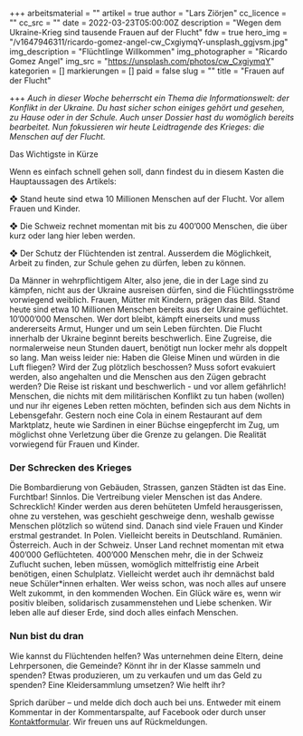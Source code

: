 +++
arbeitsmaterial = ""
artikel = true
author = "Lars Ziörjen"
cc_licence = ""
cc_src = ""
date = 2022-03-23T05:00:00Z
description = "Wegen dem Ukraine-Krieg sind tausende Frauen auf der Flucht"
fdw = true
hero_img = "/v1647946311/ricardo-gomez-angel-cw_CxgiymqY-unsplash_ggjvsm.jpg"
img_description = "Flüchtlinge Willkommen"
img_photographer = "Ricardo Gomez Angel"
img_src = "https://unsplash.com/photos/cw_CxgiymqY"
kategorien = []
markierungen = []
paid = false
slug = ""
title = "Frauen auf der Flucht"

+++
_Auch in dieser Woche beherrscht ein Thema die Informationswelt: der Konflikt in der Ukraine. Du hast sicher schon einiges gehört und gesehen, zu Hause oder in der Schule. Auch unser Dossier hast du womöglich bereits bearbeitet. Nun fokussieren wir heute Leidtragende des Krieges: die Menschen auf der Flucht._

Das Wichtigste in Kürze

Wenn es einfach schnell gehen soll, dann findest du in diesem Kasten die Hauptaussagen des Artikels:

❖ Stand heute sind etwa 10 Millionen Menschen auf der Flucht. Vor allem Frauen und Kinder.

❖ Die Schweiz rechnet momentan mit bis zu 400’000 Menschen, die über kurz oder lang hier leben werden.

❖ Der Schutz der Flüchtenden ist zentral. Ausserdem die Möglichkeit, Arbeit zu finden, zur Schule gehen zu dürfen, leben zu können.

Da Männer in wehrpflichtigem Alter, also jene, die in der Lage sind zu kämpfen, nicht aus der Ukraine ausreisen dürfen, sind die Flüchtlingsströme vorwiegend weiblich. Frauen, Mütter mit Kindern, prägen das Bild. Stand heute sind etwa 10 Millionen Menschen bereits aus der Ukraine geflüchtet. 10’000’000 Menschen. Wer dort bleibt, kämpft einerseits und muss andererseits Armut, Hunger und um sein Leben fürchten. Die Flucht innerhalb der Ukraine beginnt bereits beschwerlich. Eine Zugreise, die normalerweise neun Stunden dauert, benötigt nun locker mehr als doppelt so lang. Man weiss leider nie: Haben die Gleise Minen und würden in die Luft fliegen? Wird der Zug plötzlich beschossen? Muss sofort evakuiert werden, also angehalten und die Menschen aus den Zügen gebracht werden? Die Reise ist riskant und beschwerlich - und vor allem gefährlich! Menschen, die nichts mit dem militärischen Konflikt zu tun haben (wollen) und nur ihr eigenes Leben retten möchten, befinden sich aus dem Nichts in Lebensgefahr. Gestern noch eine Cola in einem Restaurant auf dem Marktplatz, heute wie Sardinen in einer Büchse eingepfercht im Zug, um möglichst ohne Verletzung über die Grenze zu gelangen. Die Realität vorwiegend für Frauen und Kinder.

### Der Schrecken des Krieges

Die Bombardierung von Gebäuden, Strassen, ganzen Städten ist das Eine. Furchtbar! Sinnlos. Die Vertreibung vieler Menschen ist das Andere. Schrecklich! Kinder werden aus deren behüteten Umfeld herausgerissen, ohne zu verstehen, was geschieht geschweige denn, weshalb gewisse Menschen plötzlich so wütend sind. Danach sind viele Frauen und Kinder erstmal gestrandet. In Polen. Vielleicht bereits in Deutschland. Rumänien. Österreich. Auch in der Schweiz. Unser Land rechnet momentan mit etwa 400’000 Geflüchteten. 400’000 Menschen mehr, die in der Schweiz Zuflucht suchen, leben müssen, womöglich mittelfristig eine Arbeit benötigen, einen Schulplatz. Vielleicht werdet auch ihr demnächst bald neue Schüler*innen erhalten. Wer weiss schon, was noch alles auf unsere Welt zukommt, in den kommenden Wochen. Ein Glück wäre es, wenn wir positiv bleiben, solidarisch zusammenstehen und Liebe schenken. Wir leben alle auf dieser Erde, sind doch alles einfach Menschen.

### Nun bist du dran

Wie kannst du Flüchtenden helfen? Was unternehmen deine Eltern, deine Lehrpersonen, die Gemeinde? Könnt ihr in der Klasse sammeln und spenden? Etwas produzieren, um zu verkaufen und um das Geld zu spenden? Eine Kleidersammlung umsetzen? Wie helft ihr?

Sprich darüber – und melde dich doch auch bei uns. Entweder mit einem Kommentar in der Kommentarspalte, auf Facebook oder durch unser [Kontaktformular](https://www.chinderzytig.ch/kontakt/). Wir freuen uns auf Rückmeldungen.